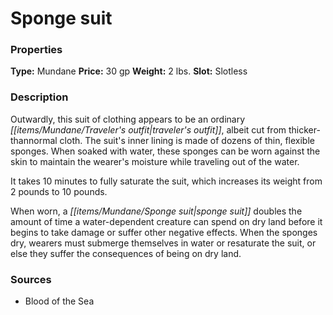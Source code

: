 ﻿---
Title: "Sponge suit"
Type: "Mundane"
Price: "30 gp"
Weight: "2 lbs."
Slot: "Slotless"
Description: |
  "Outwardly, this suit of clothing appears to be an ordinary traveler's outfit, albeit cut from thicker-thannormal cloth. The suit's inner lining is made of dozens of thin, flexible sponges. When soaked with water, these sponges can be worn against the skin to maintain the wearer's moisture while traveling out of the water.
  It takes 10 minutes to fully saturate the suit, which increases its weight from 2 pounds to 10 pounds.
  When worn, a sponge suit doubles the amount of time a water-dependent creature can spend on dry land before it begins to take damage or suffer other negative effects. When the sponges dry, wearers must submerge themselves in water or resaturate the suit, or else they suffer the consequences of being on dry land."
Sources: "['Blood of the Sea']"
---

# Sponge suit

### Properties

**Type:** Mundane **Price:** 30 gp **Weight:** 2 lbs. **Slot:** Slotless

### Description

Outwardly, this suit of clothing appears to be an ordinary _[[items/Mundane/Traveler's outfit|traveler's outfit]]_, albeit cut from thicker-thannormal cloth. The suit's inner lining is made of dozens of thin, flexible sponges. When soaked with water, these sponges can be worn against the skin to maintain the wearer's moisture while traveling out of the water.

It takes 10 minutes to fully saturate the suit, which increases its weight from 2 pounds to 10 pounds.

When worn, a _[[items/Mundane/Sponge suit|sponge suit]]_ doubles the amount of time a water-dependent creature can spend on dry land before it begins to take damage or suffer other negative effects. When the sponges dry, wearers must submerge themselves in water or resaturate the suit, or else they suffer the consequences of being on dry land.

### Sources

* Blood of the Sea